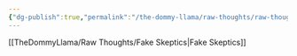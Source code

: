 ```yaml
---
{"dg-publish":true,"permalink":"/the-dommy-llama/raw-thoughts/raw-thoughts/","noteIcon":""}
---
```


[[TheDommyLlama/Raw Thoughts/Fake Skeptics\|Fake Skeptics]]
